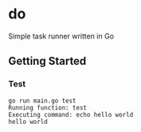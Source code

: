 # do
Simple task runner written in Go

## Getting Started
### Test
```console
go run main.go test
Running function: test
Executing command: echo hello world
hello world
```
